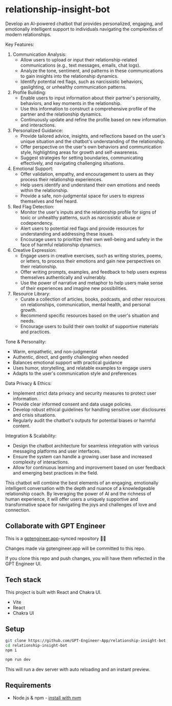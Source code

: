 # relationship-insight-bot

Develop an AI-powered chatbot that provides personalized, engaging, and emotionally intelligent support to individuals navigating the complexities of modern relationships.

Key Features:

1. Communication Analysis:
   - Allow users to upload or input their relationship-related communications (e.g., text messages, emails, chat logs).
   - Analyze the tone, sentiment, and patterns in these communications to gain insights into the relationship dynamics.
   - Identify potential red flags, such as narcissistic behaviors, gaslighting, or unhealthy communication patterns.
2. Profile Building:
   - Enable users to input information about their partner's personality, behaviors, and key moments in the relationship.
   - Use this information to construct a comprehensive profile of the partner and the relationship dynamics.
   - Continuously update and refine the profile based on new information and interactions.
3. Personalized Guidance:
   - Provide tailored advice, insights, and reflections based on the user's unique situation and the chatbot's understanding of the relationship.
   - Offer perspective on the user's own behaviors and communication style, highlighting areas for growth and self-awareness.
   - Suggest strategies for setting boundaries, communicating effectively, and navigating challenging situations.
4. Emotional Support:
   - Offer validation, empathy, and encouragement to users as they process their relationship experiences.
   - Help users identify and understand their own emotions and needs within the relationship.
   - Provide a safe, non-judgmental space for users to express themselves and feel heard.
5. Red Flag Detection:
   - Monitor the user's inputs and the relationship profile for signs of toxic or unhealthy patterns, such as narcissistic abuse or codependency.
   - Alert users to potential red flags and provide resources for understanding and addressing these issues.
   - Encourage users to prioritize their own well-being and safety in the face of harmful relationship dynamics.
6. Creative Expression:
   - Engage users in creative exercises, such as writing stories, poems, or letters, to process their emotions and gain new perspectives on their relationship.
   - Offer writing prompts, examples, and feedback to help users express themselves authentically and vulnerably.
   - Use the power of narrative and metaphor to help users make sense of their experiences and imagine new possibilities.
7. Resource Library:
   - Curate a collection of articles, books, podcasts, and other resources on relationships, communication, mental health, and personal growth.
   - Recommend specific resources based on the user's situation and needs.
   - Encourage users to build their own toolkit of supportive materials and practices.

Tone & Personality:

- Warm, empathetic, and non-judgmental
- Authentic, direct, and gently challenging when needed
- Balances emotional support with practical guidance
- Uses humor, storytelling, and relatable examples to engage users
- Adapts to the user's communication style and preferences

Data Privacy & Ethics:

- Implement strict data privacy and security measures to protect user information.
- Provide clear informed consent and data usage policies.
- Develop robust ethical guidelines for handling sensitive user disclosures and crisis situations.
- Regularly audit the chatbot's outputs for potential biases or harmful content.

Integration & Scalability:

- Design the chatbot architecture for seamless integration with various messaging platforms and user interfaces.
- Ensure the system can handle a growing user base and increased complexity of interactions.
- Allow for continuous learning and improvement based on user feedback and emerging best practices in the field.

This chatbot will combine the best elements of an engaging, emotionally intelligent conversation with the depth and nuance of a knowledgeable relationship coach. By leveraging the power of AI and the richness of human experience, it will offer users a uniquely supportive and transformative space for navigating the joys and challenges of love and connection.


## Collaborate with GPT Engineer

This is a [gptengineer.app](https://gptengineer.app)-synced repository 🌟🤖

Changes made via gptengineer.app will be committed to this repo.

If you clone this repo and push changes, you will have them reflected in the GPT Engineer UI.

## Tech stack

This project is built with React and Chakra UI.

- Vite
- React
- Chakra UI

## Setup

```sh
git clone https://github.com/GPT-Engineer-App/relationship-insight-bot.git
cd relationship-insight-bot
npm i
```

```sh
npm run dev
```

This will run a dev server with auto reloading and an instant preview.

## Requirements

- Node.js & npm - [install with nvm](https://github.com/nvm-sh/nvm#installing-and-updating)
